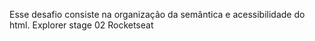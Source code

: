 Esse desafio consiste na organização da semântica e acessibilidade do html. Explorer stage 02 Rocketseat
